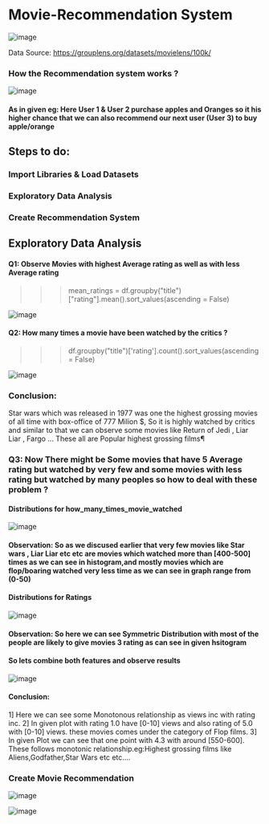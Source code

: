 # Movie-Recommendation System
![image](https://user-images.githubusercontent.com/61958476/114347101-17115e00-9b82-11eb-8179-9fb40d1ce3e5.png)

Data Source: https://grouplens.org/datasets/movielens/100k/

### How the Recommendation system works ?
![image](https://user-images.githubusercontent.com/61958476/114347180-2d1f1e80-9b82-11eb-864e-efc56a5e913a.png)

#### As in given eg: Here User 1 & User 2 purchase apples and Oranges so it his higher chance that we can also recommend our next user (User 3) to buy apple/orange

## Steps to do:
### Import Libraries & Load Datasets
### Exploratory Data Analysis
### Create Recommendation System


## Exploratory Data Analysis

#### Q1: Observe Movies with highest Average rating as well as with less Average rating
>>> mean_ratings = df.groupby("title")["rating"].mean().sort_values(ascending = False)

![image](https://user-images.githubusercontent.com/61958476/114348905-d109c980-9b84-11eb-8c38-2d41c65f8d6f.png)


#### Q2: How many times a movie have been watched by the critics ?
>>> df.groupby("title")['rating'].count().sort_values(ascending = False)

![image](https://user-images.githubusercontent.com/61958476/114348942-df57e580-9b84-11eb-9f12-96afdbd25973.png)

### Conclusion:
Star wars which was released in 1977 was one the highest grossing movies of all time with box-office of 777 Milion $, So it is highly watched by critics and similar to that we can observe some movies like Return of Jedi , Liar Liar , Fargo ... These all are Popular highest grossing films¶


### Q3: Now There might be Some movies that have 5 Average rating but watched by very few and some movies with less rating but watched by many peoples so how to deal with these problem ?

#### Distributions for how_many_times_movie_watched

![image](https://user-images.githubusercontent.com/61958476/114348013-94899e00-9b83-11eb-9333-18c3c1fd69fb.png)

#### Observation: So as we discused earlier that very few movies like Star wars , Liar Liar etc etc are movies which watched more than [400-500] times as we can see in histogram,and mostly movies which are flop/boaring watched very less time as we can see in graph range from (0-50)

#### Distributions for Ratings

![image](https://user-images.githubusercontent.com/61958476/114348070-ac612200-9b83-11eb-9169-582c51f36c78.png)

#### Observation: So here we can see Symmetric Distribution with most of the people are likely to give movies 3 rating as can see in given hsitogram

#### So lets combine both features and observe results

![image](https://user-images.githubusercontent.com/61958476/114348124-bf73f200-9b83-11eb-984b-805621384348.png)

#### Conclusion:
1] Here we can see some Monotonous relationship as views inc with rating inc.
2] In given plot with rating 1.0 have [0-10] views and also rating of 5.0 with [0-10] views. these movies comes under the category of Flop films.
3] In given Plot we can see that one point with 4.3 with around [550-600]. These follows monotonic relationship.eg:Highest grossing films like Aliens,Godfather,Star Wars etc etc....


### Create Movie Recommendation

![image](https://user-images.githubusercontent.com/61958476/114349258-483f5d80-9b85-11eb-8035-f3e13ab74582.png)

![image](https://user-images.githubusercontent.com/61958476/114348796-a455b200-9b84-11eb-9638-6797e5f8a76e.png)








